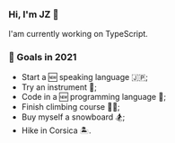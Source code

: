 ### Hi, I'm JZ 👋

I'am currently working on TypeScript.

### 🚀 Goals in 2021
- Start a 🆕 speaking language 🇯🇵;
- Try an instrument 🎹;
- Code in a 🆕 programming language 👾;
- Finish climbing course 🧗🏻;
- Buy myself a snowboard 🏂;
- Hike in Corsica 🏝.

<!--
**jiyuzhuang/jiyuzhuang** is a ✨ _special_ ✨ repository because its `README.md` (this file) appears on your GitHub profile.

Here are some ideas to get you started:

- 🔭 I’m currently working on ...
- 🌱 I’m currently learning ...
- 👯 I’m looking to collaborate on ...
- 🤔 I’m looking for help with ...
- 💬 Ask me about ...
- 📫 How to reach me: ...
- 😄 Pronouns: ...
- ⚡ Fun fact: ...
-->
